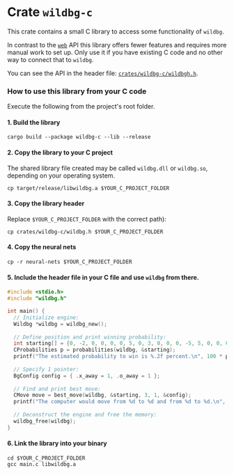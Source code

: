 # Crate `wildbg-c`

This crate contains a small C library to access some functionality of `wildbg`.

In contrast to the [`web`](../../crates/web/src/) API this library offers fewer features and requires more manual work to set up. Only use it if you have existing C code and no other way to connect that to `wildbg`.

You can see the API in the header file: [`crates/wildbg-c/wildbgh.h`](../../crates/wildbg-c/wildbg.h).

### How to use this library from your C code

Execute the following from the project's root folder.

#### 1. Build the library
```
cargo build --package wildbg-c --lib --release
```
#### 2. Copy the library to your C project
The shared library file created may be called `wildbg.dll` or `wildbg.so`, depending on your operating system.
```shell
cp target/release/libwildbg.a $YOUR_C_PROJECT_FOLDER
```
#### 3. Copy the library header
Replace `$YOUR_C_PROJECT_FOLDER` with the correct path):
```shell
cp crates/wildbg-c/wildbg.h $YOUR_C_PROJECT_FOLDER
```
#### 4. Copy the neural nets
```shell
cp -r neural-nets $YOUR_C_PROJECT_FOLDER
```
#### 5. Include the header file in your C file and use `wildbg` from there.
```c
#include <stdio.h>
#include "wildbg.h"

int main() {
  // Initialize engine:
  Wildbg *wildbg = wildbg_new();
  
  // Define position and print winning probability:
  int starting[] = {0, -2, 0, 0, 0, 0, 5, 0, 3, 0, 0, 0, -5, 5, 0, 0, 0, -3, 0, -5, 0, 0, 0, 0, 2, 0,};
  CProbabilities p = probabilities(wildbg, &starting);
  printf("The estimated probability to win is %.2f percent.\n", 100 * p.win);
  
  // Specify 1 pointer:
  BgConfig config = { .x_away = 1, .o_away = 1 };
  
  // Find and print best move:
  CMove move = best_move(wildbg, &starting, 3, 1, &config); 
  printf("The computer would move from %d to %d and from %d to %d.\n", move.detail1.from, move.detail1.to, move.detail2.from, move.detail2.to);
  
  // Deconstruct the engine and free the memory:
  wildbg_free(wildbg);  
}
```
#### 6. Link the library into your binary
```shell
cd $YOUR_C_PROJECT_FOLDER
gcc main.c libwildbg.a
```
